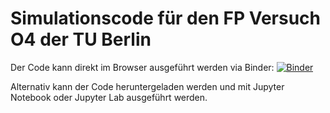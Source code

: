 # Simulationscode für den FP Versuch O4 der TU Berlin

Der Code kann direkt im Browser ausgeführt werden via Binder: [![Binder](https://mybinder.org/badge_logo.svg)](https://mybinder.org/v2/gh/bp-mbi/FP-O4_FTH/Gruppe2)

Alternativ kann der Code heruntergeladen werden und mit Jupyter Notebook oder Jupyter Lab ausgeführt werden.


